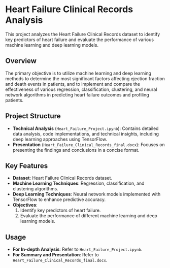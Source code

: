# Heart Failure Clinical Records Analysis

This project analyzes the Heart Failure Clinical Records dataset to identify key predictors of heart failure and evaluate the performance of various machine learning and deep learning models.

## Overview

The primary objective is to utilize machine learning and deep learning methods to determine the most significant factors affecting ejection fraction and death events in patients, and to implement and compare the effectiveness of various regression, classification, clustering, and neural network algorithms in predicting heart failure outcomes and profiling patients.

## Project Structure

- **Technical Analysis** (`Heart_Failure_Project.ipynb`): Contains detailed data analysis, code implementations, and technical insights, including deep learning approaches using TensorFlow.
- **Presentation** (`Heart_Failure_Clinical_Records_final.docx`): Focuses on presenting the findings and conclusions in a concise format.

## Key Features

- **Dataset**: Heart Failure Clinical Records dataset.
- **Machine Learning Techniques**: Regression, classification, and clustering algorithms.
- **Deep Learning Techniques**: Neural network models implemented with TensorFlow to enhance predictive accuracy.
- **Objectives**:
  1. Identify key predictors of heart failure.
  2. Evaluate the performance of different machine learning and deep learning models.

## Usage

- **For In-depth Analysis**: Refer to `Heart_Failure_Project.ipynb`.
- **For Summary and Presentation**: Refer to `Heart_Failure_Clinical_Records_final.docx`.
